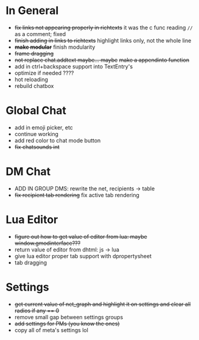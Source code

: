 # In General
* ~~fix links not appearing properly in richtexts~~ it was the c func reading `//` as a comment; fixed
* ~~finish adding in links to richtexts~~ highlight links only, not the whole line
* ~~**make modular**~~ finish modularity
* ~~frame dragging~~
* ~~not replace chat.addtext maybe... maybe~~ ~~make a appendinto function~~
* add in ctrl+backspace support into TextEntry's
* optimize if needed ????
* hot reloading
* rebuild chatbox

# Global Chat
* add in emoji picker, etc
* continue working
* add red color to chat mode button
* ~~fix chatsounds int~~

# DM Chat
* ADD IN GROUP DMS: rewrite the net, recipients -> table
* ~~fix recipient tab rendering~~ fix active tab rendering

# Lua Editor
* ~~figure out how to get value of editor from lua: maybe window.gmodinterface???~~
* return value of editor from dhtml: js -> lua
* give lua editor proper tab support with dpropertysheet
* tab dragging

# Settings
* ~~get current value of net_graph and highlight it on settings and clear all radios if any == 0~~
* remove small gap between settings groups
* ~~add settings for PMs (you know the ones)~~
* copy all of meta's settings lol
